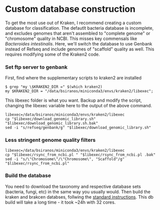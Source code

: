 # Custom database construction
To get the most use out of Kraken, I recommend creating a custom database for classification. The defautlt bacteria database is incomplete, and excludes genomes that aren't assembled to "complete genome" or "chromosome" quality in NCBI. This misses key commensals like _Bacteroides intestinalis_. Here, we'll switch the database to use Genbank instead of Refseq and include genomes of "scaffold" quality as well. This requires modifying some of the Kraken2 code. 

### Set ftp server to genbank
First, find where the supplementary scripts to kraken2 are installed
```
$ grep "my \$KRAKEN2_DIR =" $(which kraken2)
my $KRAKEN2_DIR = "/data/bsiranos/miniconda3/envs/kraken2/libexec";
```
This libexec folder is what you want. Backup and modify the script, changing the libexec variable here to the output of the above command.
```
libexec=/data/bsiranos/miniconda3/envs/kraken2/libexec
cp "$libexec/download_genomic_library.sh" "$libexec/download_genomic_library.sh.bak" 
sed -i "s/refseq/genbank/g" "$libexec/download_genomic_library.sh"
```

### Less stringent genome quality filters
```
libexec=/data/bsiranos/miniconda3/envs/kraken2/libexec
cp "$libexec/rsync_from_ncbi.pl " "$libexec/rsync_from_ncbi.pl .bak" 
sed -i "s/\"Chromosome\"/\"Chromosome\", "Scaffold"/g" "$libexec/rsync_from_ncbi.pl"
```

### Build the database
You need to download the taxonomy and respective database sets (bacteria, fungi, etc) in the same way you usually would. Then build the kraken and brakcen databses, follwing the [standard instructions](https://github.com/DerrickWood/kraken2/blob/master/docs/MANUAL.markdown#custom-databases). This db build will take a long time - it took ~24h with 32 cores. 